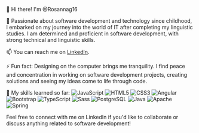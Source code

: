 👋 Hi there! I'm @Rosannag16

🚀 Passionate about software development and technology since childhood, I embarked on my journey into the world of IT after completing my linguistic studies. I am determined and proficient in software development, with strong technical and linguistic skills. 

📫 You can reach me on [LinkedIn](https://www.linkedin.com/in/rosa-giordano-9a12a32b0?lipi=urn%3Ali%3Apage%3Ad_flagship3_profile_view_base_contact_details%3BhN7WOMqDQEOgoEud5kEzkg%3D%3D).

⚡ Fun fact: Designing on the computer brings me tranquility. I find peace and concentration in working on software development projects, creating solutions and seeing my ideas come to life through code.

📝 My skills learned so far:
![JavaScript](https://img.shields.io/badge/-JavaScript-black?logo=javascript&style=social)
![HTML5](https://img.shields.io/badge/-HTML5-black?logo=html5&style=social)
![CSS3](https://img.shields.io/badge/-CSS3-black?logo=css3&style=social)
![Angular](https://img.shields.io/badge/-Angular-black?logo=angular&style=social)
![Bootstrap](https://img.shields.io/badge/-Bootstrap-black?logo=bootstrap&style=social)
![TypeScript](https://img.shields.io/badge/-TypeScript-black?logo=typescript&style=social)
![Sass](https://img.shields.io/badge/-Sass-black?logo=sass&style=social)
![PostgreSQL](https://img.shields.io/badge/-PostgreSQL-black?logo=postgresql&style=social)
![Java](https://img.shields.io/badge/-Java-black?logo=java&logoColor=white&style=social)
![Apache](https://img.shields.io/badge/-Apache-black?logo=apache&style=social)
![Spring](https://img.shields.io/badge/-Spring-black?logo=spring&style=social)

Feel free to connect with me on LinkedIn if you'd like to collaborate or discuss anything related to software development!
